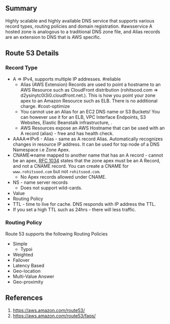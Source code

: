 ## Summary
Highly scalable and highly available DNS service that supports various record types, routing policies and domain registration. #awsservice A hosted zone is analogous to a traditional DNS zone file, and Alias records are an extension to DNS that is AWS specific.
## Route 53 Details

### Record Type
- A => IPv4, supports multiple IP addresses. #reliable 
	- Alias (AWS Extension) Records are used to point a hostname to an AWS Resource such as CloudFront distribution (rohitsood.com => d2ysinytc0i3i0.cloudfront.net.). This is how you point your zone apex to an Amazon Resource such as ELB. There is no additional charge. #cost-optimize 
	- You cannot use an Alias for an EC2 DNS name or S3 Buckets! You can however use it for an ELB, VPC Interface Endpoints, S3 Websites, Elastic Beanstalk infrastructure, .
	- AWS Resources expose an AWS Hostname that can be used with an A record (alias) - free and has health check.
- AAAA=>IPv6
		- Alias - same as A record Alias. Automatically recognizes changes in resource IP address. It can be used for top node of a DNS Namespace i.e Zone Apex.
- CNAME=>name mapped to another name that has an A record - cannot be an apex, [RFC 1034](https://tools.ietf.org/html/rfc1034) states that the zone apex must be an A Record, and not a CNAME record. You can create a CNAME for `www.rohitsood.com` but not `rohitsood.com`.
	- No Apex records allowed under CNAME.
- NS - name server records
	- Does not support wild-cards.
- Value
- Routing Policy
- TTL - time to live for cache. DNS responds with IP address the TTL. 
- If you set a high TTL such as 24hrs - there will less traffic.

### Routing Policy
Route 53 supports the following Routing Policies
- Simple
	- Typoi
- Weighted
- Failover
- Latency Based
- Geo-location
- Multi-Value Answer
- Geo-proximity
## References
1.  https://aws.amazon.com/route53/
2. https://aws.amazon.com/route53/faqs/